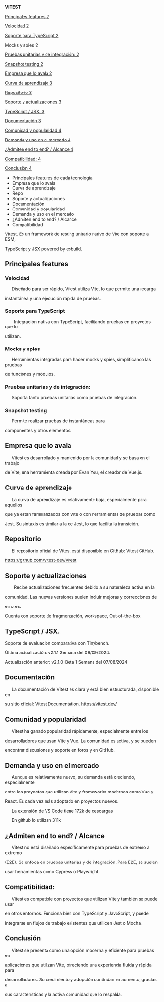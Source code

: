 

<a name="_7ud0x3sfuqzz"></a>**VITEST**

[Principales features	2](#_lka04641bfzk)

[Velocidad	2](#_h1b4a1gp8az5)

[Soporte para TypeScript	2](#_ds5x9ni5bh9i)

[Mocks y spies	2](#_7nre7ewqay2)

[Pruebas unitarias y de integración:	2](#_e6ddqrr9k8r1)

[Snapshot testing	2](#_u2gqtlpft1un)

[Empresa que lo avala	2](#_tsx1jt78gejb)

[Curva de aprendizaje	3](#_dfkzgj38tde2)

[Repositorio	3](#_dv6zcobxm2vu)

[Soporte y actualizaciones	3](#_ofr6nbyztlss)

[TypeScript / JSX.	3](#_gryhdjvgculm)

[Documentación	3](#_qqssg9fmiev8)

[Comunidad y popularidad	4](#_tkvz0y3yng5q)

[Demanda y uso en el mercado	4](#_f0b9ggl7mkk)

[¿Admiten end to end? / Alcance	4](#_d08c9pk5v46o)

[Compatibilidad:	4](#_s20pacq5zs40)

[Conclusión	4](#_r47fp8wr8kqu)


- Principales features de cada tecnología
- Empresa que lo avala 
- Curva de aprendizaje
- Repo
- Soporte y actualizaciones
- Documentación
- Comunidad y popularidad
- Demanda y uso en el mercado
- ¿Admiten end to end? / Alcance
- Compatibilidad 

Vitest. Es un framework de testing unitario nativo de Vite con soporte a ESM,

TypeScript y JSX powered by esbuild.

## <a name="_lka04641bfzk"></a>**Principales features**
### <a name="_h1b4a1gp8az5"></a>Velocidad
`   `Diseñado para ser rápido, Vitest utiliza Vite, lo que permite una recarga

instantánea y una ejecución rápida de pruebas.
### <a name="_ds5x9ni5bh9i"></a>Soporte para TypeScript
`    `Integración nativa con TypeScript, facilitando pruebas en proyectos que lo

utilizan.
### <a name="_7nre7ewqay2"></a>Mocks y spies
`   `Herramientas integradas para hacer mocks y spies, simplificando las pruebas

de funciones y módulos.
### <a name="_e6ddqrr9k8r1"></a>Pruebas unitarias y de integración:
`   `Soporta tanto pruebas unitarias como pruebas de integración.
### <a name="_u2gqtlpft1un"></a>Snapshot testing
`   `Permite realizar pruebas de instantáneas para

componentes y otros elementos.

## <a name="_tsx1jt78gejb"></a>**Empresa que lo avala**

`   `Vitest es desarrollado y mantenido por la comunidad y se basa en el trabajo

de Vite, una herramienta creada por Evan You, el creador de Vue.js.

## <a name="_dfkzgj38tde2"></a>**Curva de aprendizaje**

`   `La curva de aprendizaje es relativamente baja, especialmente para aquellos

que ya están familiarizados con Vite o con herramientas de pruebas como

Jest. Su sintaxis es similar a la de Jest, lo que facilita la transición.

## <a name="_dv6zcobxm2vu"></a>**Repositorio**

`   `El repositorio oficial de Vitest está disponible en GitHub: Vitest GitHub.

https://github.com/vitest-dev/vitest

## <a name="_ofr6nbyztlss"></a>**Soporte y actualizaciones**

`    `Recibe actualizaciones frecuentes debido a su naturaleza activa en la

comunidad. Las nuevas versiones suelen incluir mejoras y correcciones de

errores.

Cuenta con soporte de fragmentación, workspace, Out-of-the-box
## <a name="_gryhdjvgculm"></a>**TypeScript / JSX.**

Soporte de evaluación comparativa con Tinybench.

Última actualización: v2.1.1 Semana del 09/09/2024.

Actualización anterior: v2.1.0-Beta 1 Semana del 07/08/2024

## <a name="_qqssg9fmiev8"></a>**Documentación**

`   `La documentación de Vitest es clara y está bien estructurada, disponible en

su sitio oficial: Vitest Documentation.  https://vitest.dev/

## <a name="_tkvz0y3yng5q"></a>**Comunidad y popularidad**

`   `Vitest ha ganado popularidad rápidamente, especialmente entre los

desarrolladores que usan Vite y Vue. La comunidad es activa, y se pueden

encontrar discusiones y soporte en foros y en GitHub.

## <a name="_f0b9ggl7mkk"></a>**Demanda y uso en el mercado**

`   `Aunque es relativamente nuevo, su demanda está creciendo, especialmente

entre los proyectos que utilizan Vite y frameworks modernos como Vue y

React. Es cada vez más adoptado en proyectos nuevos.

`   `La extensión de VS Code tiene 172k de descargas 

`   `En github lo utilizan 311k 

## <a name="_d08c9pk5v46o"></a>**¿Admiten end to end? / Alcance**

`   `Vitest no está diseñado específicamente para pruebas de extremo a extremo

(E2E). Se enfoca en pruebas unitarias y de integración. Para E2E, se suelen

usar herramientas como Cypress o Playwright.

## <a name="_s20pacq5zs40"></a>**Compatibilidad:**

`   `Vitest es compatible con proyectos que utilizan Vite y también se puede usar

en otros entornos. Funciona bien con TypeScript y JavaScript, y puede

integrarse en flujos de trabajo existentes que utilicen Jest o Mocha.

## <a name="_r47fp8wr8kqu"></a>**Conclusión**
`   `Vitest se presenta como una opción moderna y eficiente para pruebas en

aplicaciones que utilizan Vite, ofreciendo una experiencia fluida y rápida para

desarrolladores. Su crecimiento y adopción continúan en aumento, gracias a

sus características y la activa comunidad que lo respalda.

